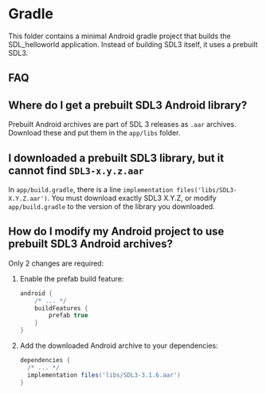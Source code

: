 # Gradle

This folder contains a minimal Android gradle project that builds the SDL_helloworld application.
Instead of building SDL3 itself, it uses a prebuilt SDL3.

## FAQ

## Where do I get a prebuilt SDL3 Android library?

Prebuilt Android archives are part of SDL 3 releases as `.aar` archives.
Download these and put them in the `app/libs` folder.

## I downloaded a prebuilt SDL3 library, but it cannot find `SDL3-x.y.z.aar`

In `app/build.gradle`, there is a line `implementation files('libs/SDL3-X.Y.Z.aar')`.
You must download exactly SDL3 X.Y.Z, or modify `app/build.gradle` to the version of the library you downloaded.

## How do I modify my Android project to use prebuilt SDL3 Android archives?

Only 2 changes are required:

1. Enable the prefab build feature:
   ```gradle
   android {
       /* ... */
       buildFeatures {
           prefab true
       }
   }
   ```
2. Add the downloaded Android archive to your dependencies:
   ```gradle
   dependencies {
     /* ... */      
     implementation files('libs/SDL3-3.1.6.aar')
   }
   ```
